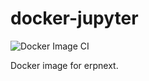 # docker-jupyter
![Docker Image CI](https://github.com/tarioch/docker-erpnext/workflows/Docker%20Image%20CI/badge.svg?branch=master)


Docker image for erpnext.
